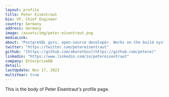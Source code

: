 ```yaml
---
layout: profile
title: Peter Eisentraut 
bio: VP, Chief Engineer
country: Germany
address: Germany
image: /assets/img/peter-eisentraut.png
mediaLink:
about: "PostgreSQL guru, open-source developer. Works on the build system, porting, documentation, and the internationalization effort, and codes many other improvements."
twitter: "https://twitter.com/petereisentraut"
github: "[https://github.com/akorotkov](https://github.com/petere)"
linkedin: "https://www.linkedin.com/in/petereisentraut"
company: EnterpriseDB 
detail: 
lastUpdate: Nov 17, 2023
multiYear: true
---
```


This is the body of Peter Eisentraut's profile page.
